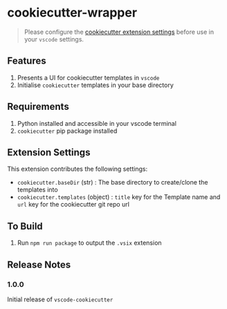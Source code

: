 # cookiecutter-wrapper

> Please configure the [cookiecutter extension settings](#extension-settings) before use in your `vscode` settings.

## Features

1. Presents a UI for cookiecutter templates in `vscode`
2. Initialise `cookiecutter` templates in your base directory

## Requirements

1. Python installed and accessible in your vscode terminal
1. `cookiecutter` pip package installed

## Extension Settings

This extension contributes the following settings:

* `cookiecutter.baseDir` (str) : The base directory to create/clone the templates into
* `cookiecutter.templates` (object) : `title` key for the Template name and `url` key for the cookiecutter git repo url

## To Build

1. Run `npm run package` to output the `.vsix` extension

## Release Notes
### 1.0.0

Initial release of `vscode-cookiecutter`